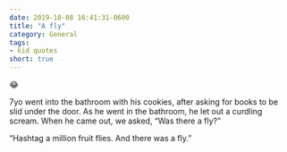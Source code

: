 ```yaml
---
date: 2019-10-08 16:41:31-0600
title: "A fly"
category: General
tags:
- kid quotes
short: true
---
```


😂

7yo went into the bathroom with his cookies, after asking for books to be slid under the door. As he went in the bathroom, he let out a curdling scream. When he came out, we asked, “Was there a fly?”

“Hashtag a million fruit flies. And there was a fly.”
